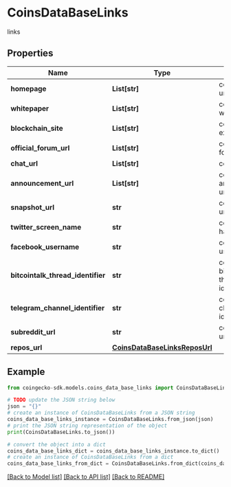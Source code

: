 # CoinsDataBaseLinks

links

## Properties

Name | Type | Description | Notes
------------ | ------------- | ------------- | -------------
**homepage** | **List[str]** | coin website url | [optional] 
**whitepaper** | **List[str]** | coin whitepaper url | [optional] 
**blockchain_site** | **List[str]** | coin block explorer url | [optional] 
**official_forum_url** | **List[str]** | coin official forum url | [optional] 
**chat_url** | **List[str]** | coin chat url | [optional] 
**announcement_url** | **List[str]** | coin announcement url | [optional] 
**snapshot_url** | **str** | coin snapshot url | [optional] 
**twitter_screen_name** | **str** | coin twitter handle | [optional] 
**facebook_username** | **str** | coin facebook username | [optional] 
**bitcointalk_thread_identifier** | **str** | coin bitcointalk thread identifier | [optional] 
**telegram_channel_identifier** | **str** | coin telegram channel identifier | [optional] 
**subreddit_url** | **str** | coin subreddit url | [optional] 
**repos_url** | [**CoinsDataBaseLinksReposUrl**](CoinsDataBaseLinksReposUrl.md) |  | [optional] 

## Example

```python
from coingecko-sdk.models.coins_data_base_links import CoinsDataBaseLinks

# TODO update the JSON string below
json = "{}"
# create an instance of CoinsDataBaseLinks from a JSON string
coins_data_base_links_instance = CoinsDataBaseLinks.from_json(json)
# print the JSON string representation of the object
print(CoinsDataBaseLinks.to_json())

# convert the object into a dict
coins_data_base_links_dict = coins_data_base_links_instance.to_dict()
# create an instance of CoinsDataBaseLinks from a dict
coins_data_base_links_from_dict = CoinsDataBaseLinks.from_dict(coins_data_base_links_dict)
```
[[Back to Model list]](../README.md#documentation-for-models) [[Back to API list]](../README.md#documentation-for-api-endpoints) [[Back to README]](../README.md)



